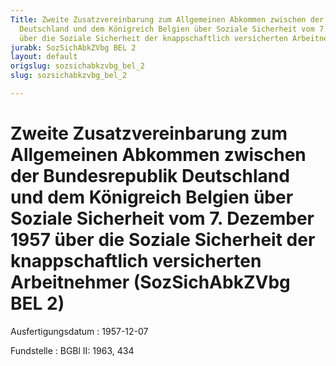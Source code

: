 ```yaml
---
Title: Zweite Zusatzvereinbarung zum Allgemeinen Abkommen zwischen der Bundesrepublik
  Deutschland und dem Königreich Belgien über Soziale Sicherheit vom 7. Dezember 1957
  über die Soziale Sicherheit der knappschaftlich versicherten Arbeitnehmer
jurabk: SozSichAbkZVbg BEL 2
layout: default
origslug: sozsichabkzvbg_bel_2
slug: sozsichabkzvbg_bel_2

---
```


# Zweite Zusatzvereinbarung zum Allgemeinen Abkommen zwischen der Bundesrepublik Deutschland und dem Königreich Belgien über Soziale Sicherheit vom 7. Dezember 1957 über die Soziale Sicherheit der knappschaftlich versicherten Arbeitnehmer (SozSichAbkZVbg BEL 2)

Ausfertigungsdatum
:   1957-12-07

Fundstelle
:   BGBl II: 1963, 434

